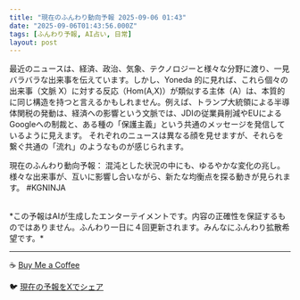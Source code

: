 ```yaml
---
title: "現在のふんわり動向予報 2025-09-06 01:43"
date: "2025-09-06T01:43:56.000Z"
tags: [ふんわり予報, AI占い, 日常]
layout: post
---
```


最近のニュースは、経済、政治、気象、テクノロジーと様々な分野に渡り、一見バラバラな出来事を伝えています。しかし、Yoneda 的に見れば、これら個々の出来事（文脈 X）に対する反応（Hom(A,X)）が類似する主体（A）は、本質的に同じ構造を持つと言えるかもしれません。例えば、トランプ大統領による半導体関税の発動は、経済への影響という文脈では、JDIの従業員削減やEUによるGoogleへの制裁と、ある種の「保護主義」という共通のメッセージを発信しているように見えます。  それぞれのニュースは異なる顔を見せますが、それらを繋ぐ共通の「流れ」のようなものが感じられます。


現在のふんわり動向予報：
混沌とした状況の中にも、ゆるやかな変化の兆し。様々な出来事が、互いに影響し合いながら、新たな均衡点を探る動きが見られます。 #KGNINJA

<br>
*この予報はAIが生成したエンターテイメントです。内容の正確性を保証するものではありません。ふんわり一日に４回更新されます。みんなにふんわり拡散希望です。*

---
☕️ [Buy Me a Coffee](https://www.buymeacoffee.com/kgninja)

🐦 [現在の予報をXでシェア](https://twitter.com/intent/tweet?text=%E7%8F%BE%E5%9C%A8%E3%81%AE%E3%81%B5%E3%82%93%E3%82%8F%E3%82%8A%E4%BA%88%E5%A0%B1%3A%20%E3%80%8C%E6%9C%80%E8%BF%91%E3%81%AE%E3%83%8B%E3%83%A5%E3%83%BC%E3%82%B9%E3%81%AF%E3%80%81%E7%B5%8C%E6%B8%88%E3%80%81%E6%94%BF%E6%B2%BB%E3%80%81%E6%B0%97%E8%B1%A1%E3%80%81%E3%83%86%E3%82%AF%E3%83%8E%E3%83%AD%E3%82%B8%E3%83%BC%E3%81%A8%E6%A7%98%E3%80%85%E3%81%AA%E5%88%86%E9%87%8E%E3%81%AB%E6%B8%A1%E3%82%8A%E3%80%81%E4%B8%80%E8%A6%8B%E3%83%90%E3%83%A9%E3%83%90%E3%83%A9%E3%81%AA%E5%87%BA%E6%9D%A5%E4%BA%8B%E3%82%92%E4%BC%9D%E3%81%88%E3%81%A6%E3%81%84%E3%81%BE%E3%81%99%E3%80%82%E3%80%8D%23KGNINJA%20%E7%B6%9A%E3%81%8D%E3%81%AF%E3%83%96%E3%83%AD%E3%82%B0%E3%81%A7%EF%BC%81%F0%9F%91%87&url=https%3A%2F%2Fkg-ninja.github.io%2FFunwariyoso%2F)
